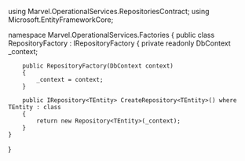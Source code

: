 using Marvel.OperationalServices.RepositoriesContract;
using Microsoft.EntityFrameworkCore;

namespace Marvel.OperationalServices.Factories
{
    public class RepositoryFactory : IRepositoryFactory
    {
        private readonly DbContext _context;

        public RepositoryFactory(DbContext context)
        {
            _context = context;
        }

        public IRepository<TEntity> CreateRepository<TEntity>() where TEntity : class
        {
            return new Repository<TEntity>(_context);
        }
    }
}